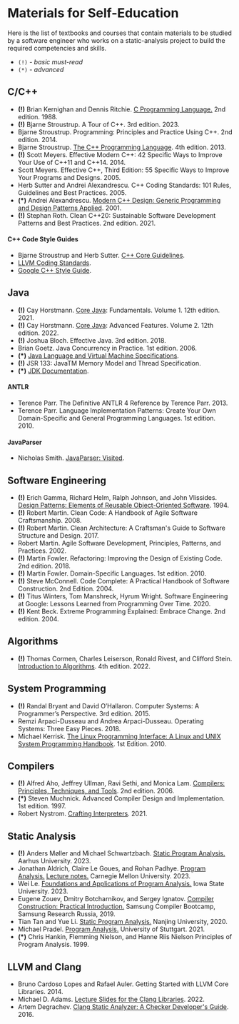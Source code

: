 # Materials for Self-Education

Here is the list of textbooks and courses that contain materials
to be studied by a software engineer who works on a static-analysis project
to build the required competencies and skills.

* `(!)` - _basic must-read_
* `(*)` - _advanced_

## C/C++

- __(!)__ Brian Kernighan and Dennis Ritchie.
  [C Programming Language.](
  https://en.wikipedia.org/wiki/The_C_Programming_Language)
  2nd edition. 1988.
- __(!)__ Bjarne Stroustrup.
  A Tour of C++. 3rd edition. 2023.
- Bjarne Stroustrup.
  Programming: Principles and Practice Using C++.
  2nd edition. 2014.
- Bjarne Stroustrup.
  [The C++ Programming Language](
  https://en.wikipedia.org/wiki/The_C%2B%2B_Programming_Language).
  4th edition. 2013.
- __(!)__ Scott Meyers.
  Effective Modern C++: 42 Specific Ways to Improve Your Use of C++11 and C++14.
  2014.
- Scott Meyers.
  Effective C++, Third Edition: 55 Specific Ways to Improve Your Programs and Designs.
  2005.
- Herb Sutter and Andrei Alexandrescu.
  C++ Coding Standards: 101 Rules, Guidelines and Best Practices.
  2005.
- __(*)__ Andrei Alexandrescu.
  [Modern C++ Design: Generic Programming and Design Patterns Applied](
  https://en.wikipedia.org/wiki/Modern_C%2B%2B_Design). 2001.
- __(!)__ Stephan Roth.
  Clean C++20: Sustainable Software Development Patterns and Best Practices.
  2nd edition. 2021.

#### C++ Code Style Guides

- Bjarne Stroustrup and Herb Sutter.
  [C++ Core Guidelines](
  https://isocpp.github.io/CppCoreGuidelines/CppCoreGuidelines).
- [LLVM Coding Standards](
  https://llvm.org/docs/CodingStandards.html).
- [Google C++ Style Guide](
  https://google.github.io/styleguide/cppguide.html).

## Java

- __(!)__ Cay Horstmann.
  [Core Java](https://horstmann.com/corejava/index.html):
  Fundamentals. Volume 1. 12th edition. 2021.
- __(!)__ Cay Horstmann.
  [Core Java](https://horstmann.com/corejava/index.html):
  Advanced Features. Volume 2. 12th edition. 2022.
- __(!)__ Joshua Bloch. Effective Java. 3rd edition. 2018.
- Brian Goetz. Java Concurrency in Practice. 1st edition. 2006.
- __(*)__ [Java Language and Virtual Machine Specifications](
  https://docs.oracle.com/javase/specs/index.html).
- __(!)__ JSR 133: JavaTM Memory Model and Thread Specification. 
- __(*)__ [JDK Documentation](
  https://docs.oracle.com/en/java/javase/17/books.html).

#### ANTLR

- Terence Parr.
  The Definitive ANTLR 4 Reference by Terence Parr.
  2013.
- Terence Parr.
  Language Implementation Patterns:
  Create Your Own Domain-Specific and General Programming Languages.
  1st edition. 2010.

#### JavaParser

- Nicholas Smith.
  [JavaParser: Visited](
  https://leanpub.com/javaparservisited).

## Software Engineering

- __(!)__ Erich Gamma, Richard Helm, Ralph Johnson, and John Vlissides.
  [Design Patterns: Elements of Reusable Object-Oriented Software](
  https://en.wikipedia.org/wiki/Design_Patterns).
  1994.
- __(!)__ Robert Martin.
  Clean Code: A Handbook of Agile Software Craftsmanship.
  2008.
- __(!)__ Robert Martin.
  Clean Architecture: A Craftsman's Guide to Software Structure and Design.
  2017.
- Robert Martin.
  Agile Software Development, Principles, Patterns, and Practices.
  2002.
- __(!)__ Martin Fowler.
  Refactoring: Improving the Design of Existing Code.
  2nd edition. 2018. 
- __(!)__ Martin Fowler.
  Domain-Specific Languages.
  1st edition. 2010.
- __(!)__ Steve McConnell.
  Code Complete: A Practical Handbook of Software Construction.
  2nd Edition. 2004.
- __(!)__ Titus Winters, Tom Manshreck, Hyrum Wright.
  Software Engineering at Google: Lessons Learned from Programming Over Time.
  2020.
- __(!)__ Kent Beck.
  Extreme Programming Explained: Embrace Change.
  2nd edition. 2004.   

## Algorithms

- __(!)__ Thomas Cormen, Charles Leiserson, Ronald Rivest, and Clifford Stein.  
  [Introduction to Algorithms](
  https://en.wikipedia.org/wiki/Introduction_to_Algorithms).
  4th edition. 2022. 

## System Programming

- __(!)__ Randal Bryant and David O’Hallaron.
  Computer Systems: A Programmer’s Perspective.
  3rd edition. 2015.
- Remzi Arpaci-Dusseau and Andrea Arpaci-Dusseau.
  Operating Systems: Three Easy Pieces.
  2018.
- Michael Kerrisk.
  [The Linux Programming Interface: A Linux and UNIX System Programming Handbook](
  https://man7.org/tlpi/).
  1st Edition. 2010.

## Compilers	

- __(!)__ Alfred Aho, Jeffrey Ullman, Ravi Sethi, and Monica Lam.
  [Compilers: Principles, Techniques, and Tools](
  https://en.wikipedia.org/wiki/Compilers:_Principles,_Techniques,_and_Tools).
  2nd edition. 2006.
- __(*)__ Steven Muchnick.
  Advanced Compiler Design and Implementation.
  1st edition. 1997.
- Robert Nystrom.
  [Crafting Interpreters](
  https://craftinginterpreters.com).
  2021.

## Static Analysis

- __(!)__ Anders Møller and Michael Schwartzbach.
  [Static Program Analysis.](
  https://cs.au.dk/~amoeller/spa/)
  Aarhus University. 2023.
- Jonathan Aldrich, Claire Le Goues, and Rohan Padhye.
  [Program Analysis.](
  https://cmu-program-analysis.github.io/2022/index.html)
  [Lecture notes.](
  https://github.com/CMU-program-analysis/CMU-program-analysis.github.io/blob/master/2023/resources/program-analysis.pdf)
  Carnegie Mellon University. 2023.
- Wei Le.
  [Foundations and Applications of Program Analysis.](
  https://github.com/wei-le/programanalysiscourse)
  Iowa State University. 2023.
- Eugene Zouev, Dmitry Botcharnikov, and Sergey Ignatov.
  [Compiler Construction: Practical Introduction.](
  https://github.com/andrewt0301/CrashCourse/tree/master/Samsung%20Compiler%20BootCamp/Slides)
  Samsung Compiler Bootcamp, Samsung Research Russia, 2019.
- Tian Tan and Yue Li.
  [Static Program Analysis.](https://tai-e.pascal-lab.net/lectures.html) 
  Nanjing University, 2020.
- Michael Pradel.
  [Program Analysis.](https://software-lab.org/teaching/winter2021/pa/)
  University of Stuttgart. 2021.
- __(*)__ Chris Hankin, Flemming Nielson, and Hanne Riis Nielson
  Principles of Program Analysis. 1999.

## LLVM and Clang

- Bruno Cardoso Lopes and Rafael Auler.
  Getting Started with LLVM Core Libraries. 2014.
- Michael D. Adams.
  [Lecture Slides for the Clang Libraries](
  https://www.ece.uvic.ca/~frodo/cppbook/downloads/lecture_slides_for_the_clang_libraries-0.0.pdf).
  2022.
- Artem Degrachev.
  [Clang Static Analyzer: A Checker Developer's Guide](
  https://github.com/haoNoQ/clang-analyzer-guide/releases/download/v0.1/clang-analyzer-guide-v0.1.pdf).
  2016.



